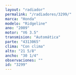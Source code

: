 ```yaml
---
layout: "radiador"
permalink: "/radiadores/3299/"
marca: "Honda"
modelo: "Ridgeline"
ano: "2009"
motor: "V6 3.5"
transmision: "Automática"
parte: "4313065"
clima: "Con clima"
alto: "21 5/8"
ancho: "30 1/4"
observaciones: ""
id: "3299"
---
```


